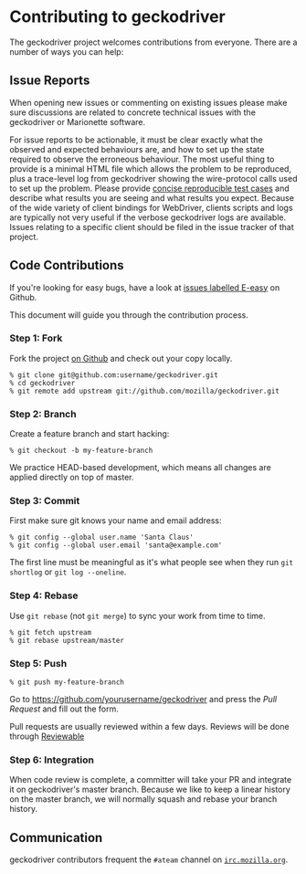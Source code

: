 # Contributing to geckodriver

The geckodriver project welcomes contributions from everyone. There are a
number of ways you can help:

## Issue Reports

When opening new issues or commenting on existing issues please make
sure discussions are related to concrete technical issues with the
geckodriver or Marionette software.

For issue reports to be actionable, it must be clear exactly what the
observed and expected behaviours are, and how to set up the state required
to observe the erroneous behaviour. The most useful thing to provide is a
minimal HTML file which allows the problem to be reproduced, plus a
trace-level log from geckodriver showing the wire-protocol calls used to set
up the problem. Please provide [concise reproducible test
cases](http://sscce.org/) and describe what results you are seeing and what
results you expect. Because of the wide variety of client bindings for
WebDriver, clients scripts and logs are typically not very useful if the
verbose geckodriver logs are available. Issues relating to a specific client
should be filed in the issue tracker of that project.

## Code Contributions

If you're looking for easy bugs, have a look at
[issues labelled E-easy](https://github.com/mozilla/geckodriver/issues?utf8=%E2%9C%93&q=is%3Aopen+is%3Aissue+label%3Aeasy+)
on Github.

This document will guide you through the contribution process.

### Step 1: Fork

Fork the project [on Github](https://github.com/mozilla/geckodriver)
and check out your copy locally.

```text
% git clone git@github.com:username/geckodriver.git
% cd geckodriver
% git remote add upstream git://github.com/mozilla/geckodriver.git
```

### Step 2: Branch

Create a feature branch and start hacking:

```text
% git checkout -b my-feature-branch
```

We practice HEAD-based development, which means all changes are applied
directly on top of master.

### Step 3: Commit

First make sure git knows your name and email address:

```text
% git config --global user.name 'Santa Claus'
% git config --global user.email 'santa@example.com'
```

The first line must be meaningful as it's what people see when they
run `git shortlog` or `git log --oneline`.

### Step 4: Rebase

Use `git rebase` (not `git merge`) to sync your work from time to time.

```text
% git fetch upstream
% git rebase upstream/master
```

### Step 5: Push

```text
% git push my-feature-branch
```

Go to https://github.com/yourusername/geckodriver and press the _Pull
Request_ and fill out the form.

Pull requests are usually reviewed within a few days. Reviews will be done
through [Reviewable](https://reviewable.io/reviews/mozilla/geckodriver)

### Step 6: Integration

When code review is complete, a committer will take your PR and
integrate it on geckodriver's master branch. Because we like to keep a
linear history on the master branch, we will normally squash and rebase
your branch history.

## Communication

geckodriver contributors frequent the `#ateam` channel on
[`irc.mozilla.org`](http://chat.mibbit.com/?server=irc.mozilla.org:#ateam).
